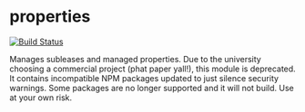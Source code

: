 # properties
[![Build Status](https://travis-ci.org/AppStateESS/properties.svg?branch=master)](https://travis-ci.org/AppStateESS/properties)

Manages subleases and managed properties.
Due to the university choosing a commercial project (phat paper yall!), this module is deprecated. It contains incompatible NPM packages updated to just silence security warnings. Some packages are no longer supported and it will not build. Use at your own risk.
